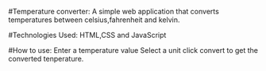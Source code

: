 #Temperature converter:
A simple web application that converts temperatures between celsius,fahrenheit and kelvin.

#Technologies Used:
HTML,CSS and JavaScript

#How to use: 
Enter a temperature value
Select a unit
click convert to get the converted tenperature.
